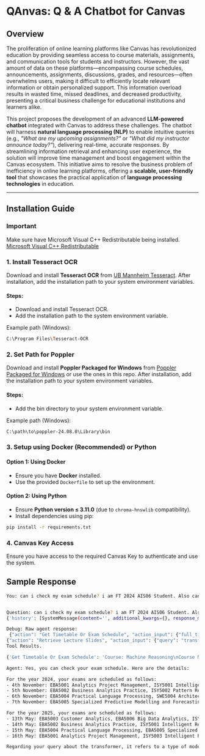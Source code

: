 # QAnvas: Q & A Chatbot for Canvas

## Overview

The proliferation of online learning platforms like Canvas has revolutionized education by providing seamless access to course materials, assignments, and communication tools for students and instructors. However, the vast amount of data on these platforms—encompassing course schedules, announcements, assignments, discussions, grades, and resources—often overwhelms users, making it difficult to efficiently locate relevant information or obtain personalized support. This information overload results in wasted time, missed deadlines, and decreased productivity, presenting a critical business challenge for educational institutions and learners alike.

This project proposes the development of an advanced **LLM-powered chatbot** integrated with Canvas to address these challenges. The chatbot will harness **natural language processing (NLP)** to enable intuitive queries (e.g., _"What are my upcoming assignments?"_ or _"What did my instructor announce today?"_), delivering real-time, accurate responses. By streamlining information retrieval and enhancing user experience, the solution will improve time management and boost engagement within the Canvas ecosystem. This initiative aims to resolve the business problem of inefficiency in online learning platforms, offering a **scalable, user-friendly tool** that showcases the practical application of **language processing technologies** in education.

---

## Installation Guide

### Important
Make sure have Microsoft Visual C++ Redistributable being installed.
[Microsoft Visual C++ Redistributable](https://learn.microsoft.com/en-us/cpp/windows/latest-supported-vc-redist?view=msvc-170)

### 1. Install Tesseract OCR
Download and install **Tesseract OCR** from [UB Mannheim Tesseract](https://github.com/UB-Mannheim/tesseract/wiki). After installation, add the installation path to your system environment variables.

#### Steps:
- Download and install Tesseract OCR.
- Add the installation path to the system environment variable.

Example path (Windows):
```bash
C:\Program Files\Tesseract-OCR
```

### 2. Set Path for Poppler
Download and install **Poppler Packaged for Windows** from [Poppler Packaged for Windows](https://github.com/oschwartz10612/poppler-windows) or use the ones in this repo. After installation, add the installation path to your system environment variables.

#### Steps:
- Add the bin directory to your system environment variable.

Example path (Windows):
```bash
C:\path\to\poppler-24.08.0\Library\bin
```

### 3. Setup using Docker (Recommended) or Python

#### Option 1: Using Docker
- Ensure you have **Docker** installed.
- Use the provided `Dockerfile`  to set up the environment.

#### Option 2: Using Python
- Ensure **Python version ≤ 3.11.0** (due to `chroma-hnswlib` compatibility).
- Install dependencies using pip:
```bash
pip install -r requirements.txt
```

### 4. Canvas Key Access
Ensure you have access to the required Canvas Key to authenticate and use the system.

## Sample Response
```bash
You: can i check my exam schedule? i am FT 2024 AIS06 Student. Also can i check which slide i can refer for transformer?


Question: can i check my exam schedule? i am FT 2024 AIS06 Student. Also can i check which slide i can refer for transformer?
{'history': [SystemMessage(content='', additional_kwargs={}, response_metadata={})]}

Debug: Raw agent response:
 {"action": "Get Timetable Or Exam Schedule", "action_input": {"full_time": true, "intake_year": 2024, "course": "AIS06"}}
{"action": "Retrieve Lecture Slides", "action_input": {"query": "transformer", "subjects": null}}
Tool Results.

{'Get Timetable Or Exam Schedule': 'Course: Machine Reasoning\nCourse Manager: Gary\t\t\nDate\tDay\tTime\n19 Aug 2024\tMonday\t9:00am - 5:30pm\n20 Aug 2024\tTuesday\t9:00am - 5:30pm\n22 Aug 2024\tThursday\t9:00am - 5:30pm\n23 Aug 2024\tFriday\t9:00am - 5:30pm\nCourse: Reasoning Systems\nCourse Manager: Gary\t\t\nDate\tDay\tTime\n26 Aug 2024\tMonday\t9:00am - 5:30pm\n27 Aug 2024\tTuesday\t9:00am - 5:30pm\n28 Aug 2024\tWednesday\t9:00am - 5:30pm\n29 Aug 2024\tThursday\t9:00am - 5:30pm\n30 Aug 2024\tFriday\t9:00am - 5:30pm\nCourse: Cognitive Systems\nCourse Manager: Zhenzhen\t\t\nDate\tDay\tTime\n2 Sep 2024\tMonday\t9:00am - 5:30pm\n3 Sep 2024\tTuesday\t9:00am - 5:30pm\n4 Sep 2024\tWednesday\t9:00am - 5:30pm\n\nCourse: Problem Solving Using Pattern Recognition\nCourse Manager: Fangming\t\t\nDate\tDay\tTime\n9 Sep 2024\tMonday\t9:00am - 5:00pm\n10 Sep 2024\tTuesday\t9:00am - 5:00pm\n11 Sep 2024\tWednesday\t9:00am - 5:00pm\n12 Sep 2024\tThursday\t9:00am - 5:00pm\n13 Sep 2024\tFriday\t9:00am - 5:00pm\nCourse: Pattern Recognition and Machine Learning Systems\nCourse Manager: Fangming\t\t\nDate\tDay\tTime\n16 Sep 2024\tMonday\t9:00am - 5:00pm\n17 Sep 2024\tTuesday\t9:00am - 5:00pm\n18 Sep 2024\tWednesday\t9:00am - 5:00pm\n19 Sep 2024\tThursday\t9:00am - 5:00pm\n20 Sep 2024\tFriday\t9:00am - 5:00pm\nCourse: Intelligent Sensing and Sense Making\nCourse Manager: Tian Jing\t\t\nDate\tDay\tTime\n23 Sep 2024\tMonday\t9:00am - 5:00pm\n24 Sep 2024\tTuesday\t9:00am - 5:00pm\n25 Sep 2024\tWednesday\t9:00am - 5:00pm\n26 Sep 2024\tThursday\t9:00am - 5:00pm\n\nExam Date\tExam Time\tGraduate Certificate(s)\n4 Nov, Monday\t6:30pm to 10:00pm\tEBA5001 Analytics Project Management\n\t\tISY5001 Intelligent Reasoning Systems\n\t\tSWE5001 Architecting Scalable Systems\n5 Nov, Tuesday\t6:30pm to 10:00pm\tEBA5002 Business Analytics Practice\n\t\tISY5002 Pattern Recognition Systems\n\t\tSWE5003 Engineering Big Data\n6 Nov, Wednesday\t6:30pm to 10:00pm\tEBA5004 Practical Language Processing\n\t\tSWE5004 Architecting Smart Systems\n7 Nov, Thursday\t6:30pm to 10:00pm\tEBA5005 Specialized Predictive Modelling and Forecasting\n\t\tEBA5008 Intelligent Financial Risk Management\n\t\tISY5003 Intelligent Robotic Systems\n\t\tSWE5005 Securing Ubiquitous Systems\n\nCourse: Robotic Systems\nCourse Manager: Nicholas\t\t\nDate\tDay\tTime\n6 Jan 2025\tMonday\t9:00am - 5:00pm\n7 Jan 2025\tTuesday\t9:00am - 5:00pm\n8 Jan 2025\tWednesday\t9:00am - 5:00pm\n13 Jan 2025\tMonday\t9:00am - 5:00pm\n14 Jan 2025\tTuesday\t9:00am - 5:00pm\nCourse: Autonomous Robots & Vehicles\nCourse Manager: Nicholas\t\t\nDate\tDay\tTime\n16 Jan 2025\tThursday\t9:00am - 5:00pm\n17 Jan 2025\tFriday\t9:00am - 5:00pm\n20 Jan 2025\tMonday\t9:00am - 5:00pm\n21 Jan 2025\tTuesday\t9:00am - 5:00pm\n22 Jan 2025\tWednesday\t9:00am - 5:00pm\nCourse: Human-Robot System Engineering\nCourse Manager: Xavier\t\t\nDate\tDay\tTime\n3 Feb 2025\tMonday\t9:00am - 5:00pm\n4 Feb 2025\tTuesday\t9:00am - 5:00pm\n5 Feb 2025\tWednesday\t9:00am - 5:00pm\n6 Feb 2025\tThursday\t9:00am - 5:00pm\n\nCourse: Vision Systems\nCourse Manager: Tian Jing\t\t\nDate\tDay\tTime\n6 Jan 2025\tMonday\t9:00am - 5:00pm\n7 Jan 2025\tTuesday\t9:00am - 5:00pm\n8 Jan 2025\tWednesday\t9:00am - 5:00pm\n9 Jan 2025\tThursday\t9:00am - 5:00pm\n10 Jan 2025\tFriday\t9:00am - 5:00pm\nCourse: Spatial Reasoning from Sensor Data\nCourse Manager: Tian Jing\t\t\nDate\tDay\tTime\n13 Jan 2025\tMonday\t9:00am - 5:00pm\n14 Jan 2025\tTuesday\t9:00am - 5:00pm\n15 Jan 2025\tWednesday\t9:00am - 5:00pm\nCourse: Real time Audio-Visual Sensing and Sense Making\nCourse Manager: Tian Jing\t\t\nDate\tDay\tTime\n20 Jan 2025\tMonday\t9:00am - 5:00pm\n21 Jan 2025\tTuesday\t9:00am - 5:00pm\n22 Jan 2025\tWednesday\t9:00am - 5:00pm\n23 Jan 2025\tThursday\t9:00am - 5:00pm\n\nCourse: Text Analytics\nCourse Manager: Zhenzhen\t\t\nDate\tDay\tTime\n10 Feb 2025\tMonday\t9:00am - 5:00pm\n11 Feb 2025\tTuesday\t9:00am - 5:00pm\n12 Feb 2025\tWednesday\t9:00am - 5:00pm\nCourse: New Media and Sentiment Mining\nCourse Manager: Aobo\t\t\nDate\tDay\tTime\n17 Feb 2025\tMonday\t9:00am - 5:00pm\n18 Feb 2025\tTuesday\t9:00am - 5:00pm\n19 Feb 2025\tWednesday\t9:00am - 5:00pm\nCourse: Text Processing Using Machine Learning\nCourse Manager: Zhenzhen\t\t\nDate\tDay\tTime\n24 Feb 2025\tMonday\t9:00am - 5:00pm\n25 Feb 2025\tTuesday\t9:00am - 5:00pm\n26 Feb 2025\tWednesday\t9:00am - 5:00pm\n27 Feb 2025\tThursday\t9:00am - 5:00pm\nCourse: Conversational Uls\nCourse Manager: Zhenzhen\t\t\nDate\tDay\tTime\n3 Mar 2025\tMonday\t9:00am - 5:00pm\n4 Mar 2025\tTuesday\t9:00am - 5:00pm\n5 Mar 2025\tWednesday\t9:00am - 5:00pm\n6 Mar 2025\tThursday\t9:00am - 5:00pm\n\nCourse: Advanced Machine Learning for Financial Services\nCourse Manager: Dave Ho\t\t\nDate\tDay\tTime\n10 Feb 2025\tMonday\t9:00am - 5:00pm\n11 Feb 2025\tTuesday\t9:00am - 5:00pm\n12 Feb 2025\tWednesday\t9:00am - 5:00pm\n15 Feb 2025\tSaturday\t9:00am - 5:00pm\nCourse: Explainable and Responsible AI for Finance\nCourse Manager: Tian Jing\t\t\nDate\tDay\tTime\n17 Feb 2025\tMonday\t9:00am - 5:00pm\n18 Feb 2025\tTuesday\t9:00am - 5:00pm\n22 Feb 2025\tSaturday\t9:00am - 5:00pm\nCourse: Alternative Data for Fintech Innovation\nCourse Manager: Scott\t\t\nDate\tDay\tTime\n24 Feb 2025\tMonday\t9:00am - 5:00pm\n25 Feb 2025\tTuesday\t9:00am - 5:00pm\n26 Feb 2025\tWednesday\t9:00am - 5:00pm\nCourse: Credit Risk Modelling and Analytics\nCourse Manager: Brian\t\t\nDate\tDay\tTime\n3 Mar 2025\tMonday\t9:00am - 5:00pm\n4 Mar 2025\tTuesday\t9:00am - 5:00pm\n6 Mar 2025\tThursday\t9:00am - 5:00pm\n7 Mar 2025\tFriday\t9:00am - 5:00pm\n\nExam Date\tExam Time\tGraduate Certificate (s)\n13 May, Tuesday\t6:30pm to 10:00pm\tEBA5003 Customer Analytics\n\t\tEBA5006 Big Data Analytics\n\t\tISY5004 Intelligent Sensing Systems\n\t\tSWE5003 Engineering Big Data\n14 May, Wednesday\t6:30pm to 10:00pm\tEBA5002 Business Analytics Practice\n\t\tISY5001 Intelligent Reasoning Systems\n\t\tSWE5001 Architecting Scalable Systems\n15 May, Thursday\t6:30pm to 10:00pm\tEBA5004 Practical Language Processing\n\t\tEBA5005 Specialized Predictive Modelling and Forecasting\n\t\tEBA5008 Intelligent Financial Risk Management\n\t\tSWE5004 Architecting Smart Systems\n16 May, Friday\t6:30pm to 10:00pm\tEBA5001 Analytics Project Management\n\t\tISY5003 Intelligent Robotic Systems\n\t\tSWE5005 Securing Ubiquitous Systems', 'Retrieve Lecture Slides': 'The term "transformer" in the provided excerpts refers to a type of model architecture used in the field of Natural Language Processing (NLP). \n\nThe Transformer model is a novel architecture that aims to solve sequence-to-sequence tasks while handling long-range dependencies with ease. It forms the foundation of the BERT and OpenAI GPT-2/3/4 algorithms (File: files\\EBA5004 Practical Language Processing [2420]\\course files\\02_TPML\\Day 2\\TPML_day_2.v4.pdf, Page: 27, Link: https://canvas.nus.edu.sg//files/TPML_day_2.v4.pdf). \n\nThe original use of the transformer was for machine translation, translating from one language to another (File: files\\EBA5004 Practical Language Processing [2420]\\course files'}

Agent: Yes, you can check your exam schedule. Here are the details:

For the year 2024, your exams are scheduled as follows:
- 4th November: EBA5001 Analytics Project Management, ISY5001 Intelligent Reasoning Systems, SWE5001 Architecting Scalable Systems
- 5th November: EBA5002 Business Analytics Practice, ISY5002 Pattern Recognition Systems, SWE5003 Engineering Big Data
- 6th November: EBA5004 Practical Language Processing, SWE5004 Architecting Smart Systems
- 7th November: EBA5005 Specialized Predictive Modelling and Forecasting, EBA5008 Intelligent Financial Risk Management, ISY5003 Intelligent Robotic Systems, SWE5005 Securing Ubiquitous Systems

For the year 2025, your exams are scheduled as follows:
- 13th May: EBA5003 Customer Analytics, EBA5006 Big Data Analytics, ISY5004 Intelligent Sensing Systems, SWE5003 Engineering Big Data
- 14th May: EBA5002 Business Analytics Practice, ISY5001 Intelligent Reasoning Systems, SWE5001 Architecting Scalable Systems
- 15th May: EBA5004 Practical Language Processing, EBA5005 Specialized Predictive Modelling and Forecasting, EBA5008 Intelligent Financial Risk Management, SWE5004 Architecting Smart Systems
- 16th May: EBA5001 Analytics Project Management, ISY5003 Intelligent Robotic Systems, SWE5005 Securing Ubiquitous Systems

Regarding your query about the transformer, it refers to a type of model architecture used in the field of Natural Language Processing (NLP). The Transformer model is a novel architecture that aims to solve sequence-to-sequence tasks while handling long-range dependencies with ease. It forms the foundation of the BERT and OpenAI GPT-2/3/4 algorithms. You can refer to the slides in the file "TPML_day_2.v4.pdf" under the course "EBA5004 Practical Language Processing". The specific details about the transformer model are on page 27 of this file. You can access the file [here](https://canvas.nus.edu.sg//files/TPML_day_2.v4.pdf).
```


